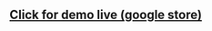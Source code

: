 ## [Click for demo live (google store)](https://chrome.google.com/webstore/detail/datasection-mobile-search/gboijiiojdkodeledciegmdjjejjpcdd)